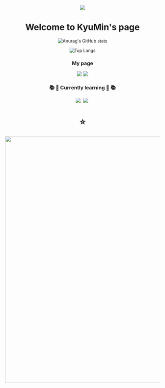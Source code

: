 

<!--
**dolphin1404/dolphin1404** is a ✨ _special_ ✨ repository because its `README.md` (this file) appears on your GitHub profile.

Here are some ideas to get you started:

- 🔭 I’m currently working on ...
- 🌱 I’m currently learning ...
- 👯 I’m looking to collaborate on ...
- 🤔 I’m looking for help with ...
- 💬 Ask me about ...
- 📫 How to reach me: ...
- 😄 Pronouns: ...
- ⚡ Fun fact: ...
-->




<div align = "center">

  <a href="https://hits.seeyoufarm.com"><img src="https://hits.seeyoufarm.com/api/count/incr/badge.svg?url=https%3A%2F%2Fgithub.com%2Fdolphin1404&count_bg=%2379C83D&title_bg=%235BCBE9&icon=awesomelists.svg&icon_color=%23060606&title=Dolphin&edge_flat=false"/></a>
  <h1> Welcome to KyuMin's page</h1>
  
  ![Anurag's GitHub stats](https://github-readme-stats.vercel.app/api?username=dolphin1404&show_icons=true&theme=radical)
  
  ![Top Langs](https://github-readme-stats.vercel.app/api/top-langs/?username=dolphin1404&layout=compact)
  
</div>
<h3 align="center">My page</h3>
<div align="center">
  <a href="https://www.instagram.com/kyumini0112/" target="_blank"><img src="https://img.shields.io/badge/instagram-E4405F?style=for-the-badge&logo=instagram&logoColor=white"/></a>
  <a href="https://www.linkedin.com/in/kyumin-lee-02680a273/" target="_blank"><img src="https://img.shields.io/badge/linkedin-0E76A8?style=for-the-badge&logo=linkedin&logoColor=white"/></a>
</div>
<h3 align="center">📚 🌱 Currently learning 🌱 📚</h3>
<div align="center">
  <img src="https://img.shields.io/badge/react-02569B.svg?style=for-the-badge&logo=react&logoColor=white" />&nbsp
  <img src="https://img.shields.io/badge/c++-FF4154?style=for-the-badge&logo=cplusplus&logoColor=white" />&nbsp
  <div><h1>⭐</h1></div>
</div>
<div align="center">

  <img width=800 src="https://github-profile-trophy.vercel.app/?username=dolphin1404&column=8&theme=onedark"/>
</div>
